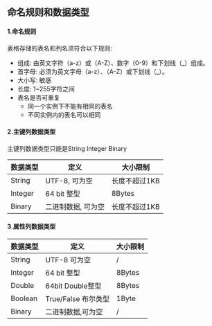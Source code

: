## 命名规则和数据类型

#### 1.命名规则

表格存储的表名和列名须符合以下规则:

- 组成: 由英文字符（a-z）或（A-Z）、数字（0-9）和下划线（_）组成。
- 首字母: 必须为英文字母（a-z）、（A-Z）或下划线（_）。
- 大小写: 敏感
- 长度: 1~255字符之间
- 表名是否可重复
  - 同一个实例下不能有相同的表名
  - 不同实例内的表名可以相同

#### 2.主键列数据类型

主键列数据类型只能是String Integer Binary

| 数据类型 | 定义               | 大小限制      |
| -------- | ------------------ | ------------- |
| String   | UTF-8, 可为空      | 长度不超过1KB |
| Integer  | 64 bit  整型       | 8Bytes        |
| Binary   | 二进制数据, 可为空 | 长度不超过1KB |

#### 3.属性列数据类型

| 数据类型 | 定义                | 大小限制 |
| -------- | ------------------- | -------- |
| String   | UTF-8 可为空        | /        |
| Integer  | 64 bit 整型         | 8Bytes   |
| Double   | 64bit Double整型    | 8Bytes   |
| Boolean  | True/False 布尔类型 | 1Byte    |
| Binary   | 二进制数据,可为空   | /        |

